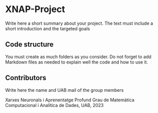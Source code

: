 # XNAP-Project
Write here a short summary about your project. The text must include a short introduction and the targeted goals


## Code structure
You must create as much folders as you consider. Do not forget to add Markdown files as needed to explain well the code and how to use it.



## Contributors
Write here the name and UAB mail of the group members

Xarxes Neuronals i Aprenentatge Profund
Grau de Matemàtica Computacional i Analítica de Dades, 
UAB, 2023
